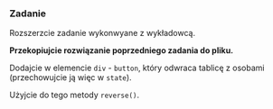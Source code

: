 ### Zadanie 
Rozszerzcie zadanie wykonwyane z wykładowcą. 

**Przekopiujcie rozwiązanie poprzedniego zadania do pliku.**

Dodajcie w elemencie `div` - `button`, który odwraca tablicę z osobami (przechowujcie ją więc w `state`).
 
Użyjcie do tego metody `reverse()`.

